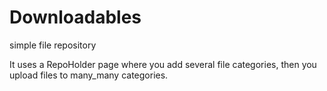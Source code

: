 Downloadables
=============

simple file repository

It uses a RepoHolder page where you add several file categories, then you upload files to many_many categories. 